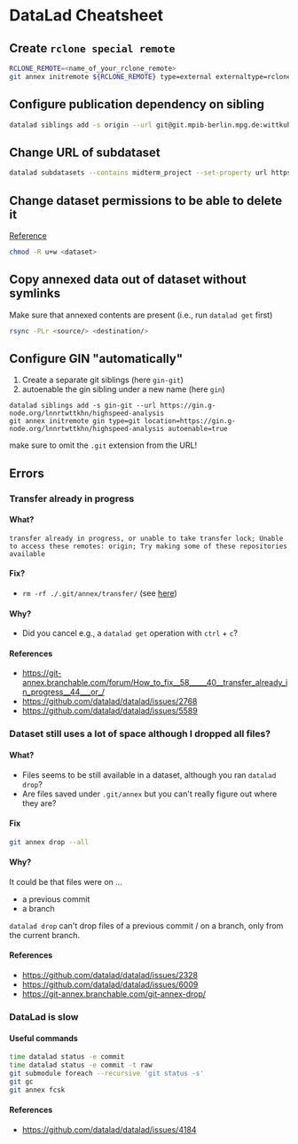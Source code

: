 # DataLad Cheatsheet

## Create `rclone special remote`

```bash
RCLONE_REMOTE=<name_of_your_rclone_remote>
git annex initremote ${RCLONE_REMOTE} type=external externaltype=rclone chunk=50MiB encryption=none target=${RCLONE_REMOTE}
```

## Configure publication dependency on sibling

```bash
datalad siblings add -s origin --url git@git.mpib-berlin.mpg.de:wittkuhn/zoo-glm.git --publish-depends keeper
```

## Change URL of subdataset

```bash
datalad subdatasets --contains midterm_project --set-property url https://github.com/adswa/midtermproject
```

## Change dataset permissions to be able to delete it

[Reference](http://handbook.datalad.org/en/latest/basics/101-136-filesystem.html#deleting-a-superdataset)

```bash
chmod -R u+w <dataset>
```

## Copy annexed data out of dataset without symlinks

Make sure that annexed contents are present (i.e., run `datalad get` first)

```bash
rsync -PLr <source/> <destination/>
```

## Configure GIN "automatically"

1. Create a separate git siblings (here `gin-git`)
2. autoenable the gin sibling under a new name (here `gin`)

```
datalad siblings add -s gin-git --url https://gin.g-node.org/lnnrtwttkhn/highspeed-analysis
git annex initremote gin type=git location=https://gin.g-node.org/lnnrtwttkhn/highspeed-analysis autoenable=true
```

make sure to omit the `.git` extension from the URL!

## Errors

### Transfer already in progress

#### What?

```
transfer already in progress, or unable to take transfer lock; Unable to access these remotes: origin; Try making some of these repositories available
```

#### Fix?

- `rm -rf ./.git/annex/transfer/` (see [here](https://git-annex.branchable.com/forum/How_to_fix__58_____40__transfer_already_in_progress__44___or_/#comment-84a8489f52db87674fd256cfe68ab040))

#### Why?

- Did you cancel e.g., a `datalad get` operation with `ctrl` + `c`?

#### References

- https://git-annex.branchable.com/forum/How_to_fix__58_____40__transfer_already_in_progress__44___or_/
- https://github.com/datalad/datalad/issues/2768
- https://github.com/datalad/datalad/issues/5589

### Dataset still uses a lot of space although I dropped all files?

#### What?

- Files seems to be still available in a dataset, although you ran `datalad drop`?
- Are files saved under `.git/annex` but you can't really figure out where they are?

#### Fix

```bash
git annex drop --all
```


#### Why?

It could be that files were on ...

- a previous commit
- a branch

`datalad drop` can't drop files of a previous commit / on a branch, only from the current branch.

#### References

- https://github.com/datalad/datalad/issues/2328
- https://github.com/datalad/datalad/issues/6009
- https://git-annex.branchable.com/git-annex-drop/

### DataLad is slow

#### Useful commands

```bash
time datalad status -e commit
time datalad status -e commit -t raw
git submodule foreach --recursive 'git status -s'
git gc
git annex fcsk
```

#### References

- https://github.com/datalad/datalad/issues/4184

